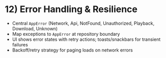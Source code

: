 # 12) Error Handling & Resilience
- Central `AppError` (Network, Api, NotFound, Unauthorized, Playback, Download, Unknown)
- Map exceptions to `AppError` at repository boundary
- UI shows error states with retry actions; toasts/snackbars for transient failures
- Backoff/retry strategy for paging loads on network errors
